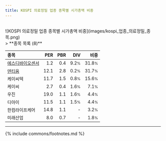 ```yaml
---
title: KOSPI 의료정밀 업종 종목별 시가총액 비중
---
```

<br>
![KOSPI 의료정밀 업종 종목별 시가총액 비중](images/kospi_업종_의료정밀_종목.png)
<br>
> **종목 목록 (8)**<a id="list"></a>

| **종목** | **PER** | **PBR** | **DIV** | **비중** |
| :------- | ------: | ------: | ------: | -------: |
| [에스디바이오센서](/137310/) | 1.2 | 0.4 | 9.2<small>%</small> | 31.8<small>%</small> |
| [덴티움](/145720/) | 12.1 | 2.8 | 0.2<small>%</small> | 31.7<small>%</small> |
| 케이씨텍 | 11.7 | 1.5 | 0.8<small>%</small> | 15.6<small>%</small> |
| 케이씨 | 2.7 | 0.4 | 1.6<small>%</small> | 7.1<small>%</small> |
| 우진 | 19.0 | 1.1 | 1.6<small>%</small> | 4.4<small>%</small> |
| 디아이 | 11.5 | 1.1 | 1.5<small>%</small> | 4.4<small>%</small> |
| 한컴라이프케어 | 14.8 | 1.1 | - | 3.2<small>%</small> |
| 미래산업 | 8.0 | 0.7 | - | 1.8<small>%</small> |

---
{% include commons/footnotes.md %}
